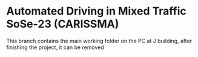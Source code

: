 # Automated Driving in Mixed Traffic SoSe-23 (CARISSMA)

This branch contains the main working folder on the PC at J building, after finishing the project, it can be removed

